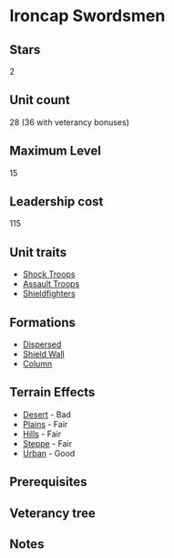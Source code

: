 # Ironcap Swordsmen

## Stars
2

## Unit count
28 (36 with veterancy bonuses)

## Maximum Level
15

## Leadership cost
115

## Unit traits
* [Shock Troops](../../unit-traits/shock-troops.md)
* [Assault Troops](../../unit-traits/assault-troops.md)
* [Shieldfighters](../../unit-traits/shieldfighters.md)

## Formations
* [Dispersed](../../formations/dispersed.md)
* [Shield Wall](../../formations/shield-wall.md)
* [Column](../../formations/column.md)

## Terrain Effects
* [Desert](../../terrain-effects/desert) - Bad
* [Plains](../../terrain-effects/plains) - Fair
* [Hills](../../terrain-effects/hills) - Fair
* [Steppe](../../terrain-effects/steppe) - Fair
* [Urban](../../terrain-effects/urban) - Good

## Prerequisites

## Veterancy tree

## Notes
